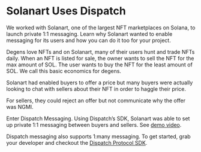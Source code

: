 # Solanart Uses Dispatch

We worked with Solanart, one of the largest NFT marketplaces on Solana, to launch private 1:1 messaging. Learn why Solanart wanted to enable messaging for its users and how you can do it too for your project. 

Degens love NFTs and on Solanart, many of their users hunt and trade NFTs daily. When an NFT is listed for sale, the owner wants to sell the NFT for the max amount of SOL. The user wants to buy the NFT for the least amount of SOL. We call this basic economics for degens.

Solanart had enabled buyers to offer a price but many buyers were actually looking to chat with sellers about their NFT in order to haggle their price. 

For sellers, they could reject an offer but not communicate why the offer was NGMI. 

Enter Dispatch Messaging. Using Dispatch’s SDK, Solanart was able to set up private 1:1 messaging between buyers and sellers. See [demo video](https://twitter.com/i/status/1512595540017659905).

Dispatch messaging also supports 1:many messaging. To get started, grab your developer and checkout the [Dispatch Protocol SDK](https://docs.dispatch.forum/docs/developer).